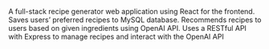 A full-stack recipe generator web application using React for the frontend. Saves users’ preferred recipes to MySQL database. Recommends recipes to users based on given ingredients using OpenAI API. Uses a RESTful API with Express to manage recipes and interact with the OpenAI API
